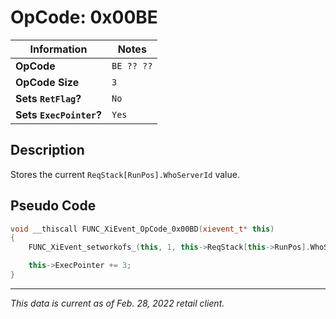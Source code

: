 # OpCode: 0x00BE

| Information               | Notes |
|---                        |---    |
| **OpCode**                | `BE ?? ??` |
| **OpCode Size**           | `3`   |
| **Sets `RetFlag`?**       | `No`  |
| **Sets `ExecPointer`?**   | `Yes` |

## Description

Stores the current `ReqStack[RunPos].WhoServerId` value.

## Pseudo Code

```cpp
void __thiscall FUNC_XiEvent_OpCode_0x00BD(xievent_t* this)
{
    FUNC_XiEvent_setworkofs_(this, 1, this->ReqStack[this->RunPos].WhoServerId);

    this->ExecPointer += 3;
}
```

---

_This data is current as of Feb. 28, 2022 retail client._